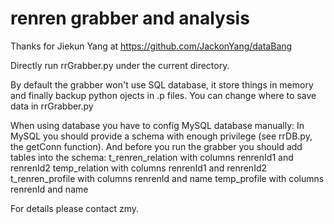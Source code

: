 renren grabber and analysis
======
Thanks for Jiekun Yang
at https://github.com/JackonYang/dataBang

Directly run rrGrabber.py under the current directory.

By default the grabber won't use SQL database,
it store things in memory and finally backup python ojects in .p files.
You can change where to save data in rrGrabber.py

When using database you have to config MySQL database manually:
In MySQL you should provide a schema with enough privilege (see rrDB.py, the getConn function).
And before you run the grabber you should add tables into the schema:
	t_renren_relation with columns renrenId1 and renrenId2
	temp_relation with columns renrenId1 and renrenId2
	t_renren_profile with columns renrenId and name
	temp_profile with columns renrenId and name

For details please contact zmy.
